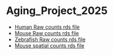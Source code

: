 # Aging_Project_2025

- [Human Raw counts rds file](https://drive.google.com/drive/folders/1TgicBR7ZCWLxKoAv7lq_BVqWSk3dheW3?usp=drive_link)
- [Mouse Raw counts rds file](https://drive.google.com/drive/folders/YOUR_MOUSE_FOLDER_ID)
- [Zebrafish Raw counts rds file](https://drive.google.com/drive/folders/YOUR_ZEBRAFISH_FOLDER_ID)
- [Mouse spatial counts rds file](https://drive.google.com/drive/folders/1ab9MkdQbcHMV332XaQ9N33m8p0nWt6PB?usp=drive_link)
